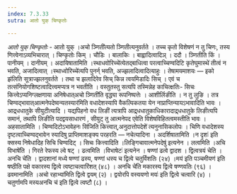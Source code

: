 ```yaml
---
index: 7.3.33
sutra: आतो युक् चिण्कृतोः

---
```

_आतो युक् चिण्कृतोः_ - आतो युक् ।अचो ञ्णिती॑त्यतो ञ्णितीत्यनुवर्तते । तच्च कृतो विशेषणं न तु चिणः, तस्य णित्त्वेनाऽव्यभिचारात् । चिण्कृतोः किम्  । चौडिः । बालाकिः । बाह्वादित्वादिञ् । ददौ । ञ्णितीति किं  । पानीयम् । दानीयम् । अदायिषातामिति ।स्थाधवोरिच्चे॑त्येतद्बाधित्वा परत्वाच्चिण्वदिटि कृतेघुमास्थे॑ तीत्वं न भवति, अजादित्वात् ।स्थाध्वोरिच्चे॑त्यपि पुनर्न् भवति, अज्झलादित्वादित्याहुः । तेषामयमाशयः —  इको झ॑लिति सूत्राज्झलनुवर्तते । तथा च झलादिरेव सिच् किन्न त्वयमिडादिः सिच् । एवं च तत्संनियोगशिष्टत्वादित्त्वमप्यत्र न भवतीति । वस्तुतस्तु सत्यपि तस्मिन्नेह काचित्क्षतिः- सिचः कित्त्वेऽप्यनिग्लक्षणाया अनिषेधात्अचो ञ्णिती॑ति वृद्ध्या रूपनिष्पत्तेः । आशीर्लिङीति । न तु लुङि । तत्र चिण्वद्भावात्आत्मनेपदेष्वन्यतस्यार॑मिति वधादेशस्यापि वैकल्पिकतया येन नाप्राप्तिन्यायऽभावादिति भावः । आद्र्धधातुके सीयुटीत्यादि । यद्यपिहनो वध लिङी॑ त्यत्रापि आद्र्धधातुकाधिकारादाद्र्धधातुके लिङीत्यपि समानं, तथापि लिङीति पदद्वयसाधारणं , सीयुट् तु आत्मनेपद एवेति विशेषविहितत्वमस्तीति भावः । अहसातामिति । चिण्वदिटोऽभावेहनः सि॑जिति कित्त्वात्,अनुदात्तोपदेशे॑ त्यनुनासिकलोपः । चिणि वधादेशस्य दृष्टत्वाच्चिण्वद्भावेन स्यादिषु प्राप्तिमाशङ्क्य परहरति —  नचेत्यादिना । अदर्शिषातामिति ।न दृशः॑ इति क्सस्य निषेधादिह सिचि चिण्वदिट् । सिचः कित्त्वादिति ।लिङ्गिचावात्मनेपदेषु॑ इत्यनेन । लत्वमिति ।अचि विभाषे॑ति । गिरते रेफस्य ल्वे षट् । ढत्वमिति ।विभाषेटः॑ इत्यनेन । षण्णां ढत्वे द्वादश । द्वित्वत्रयं चेति ।अनचि चे॑ति । द्वादशानां मध्ये षण्णां ढस्य, षण्णां धस्य च द्वित्वे चतुर्विशतिः (२४) ।मय॑ इति पञ्चमीयण॑ इति षष्ठीति पक्षे वकारस्य द्वित्वे त्वष्टाचत्वारिंशत् (४८) । अनचि चे॑ति मकारस्य द्वित्वे षण्णवतिः (९६) । ढवमानामिति ।अचो रहाभ्या॑मिति द्वित्वे द्वयम् (२) । द्वयोरपि वस्ययणो मयः॑ इति द्वित्वे चत्वारि (४) । चतुर्णामपि मस्यअनचि च॑ इति द्वित्वे त्वष्टौ (८) ।